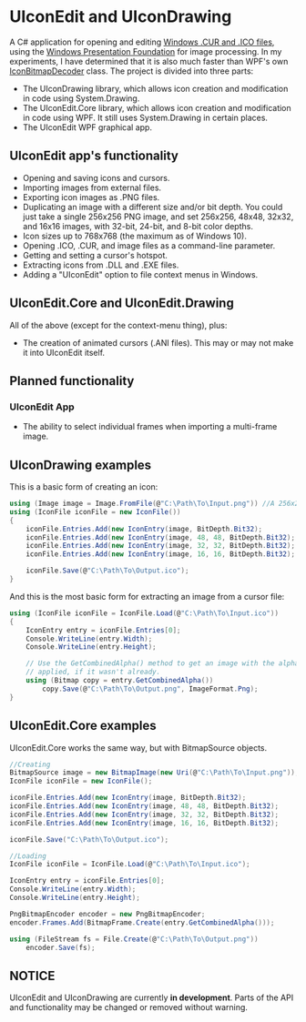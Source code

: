 ﻿UIconEdit and UIconDrawing
=======================
A C# application for opening and editing [Windows .CUR and .ICO files](http://en.wikipedia.org/wiki/ICO_%28file_format%29), using the [Windows Presentation Foundation](http://en.wikipedia.org/wiki/Windows_Presentation_Foundation) for image processing. In my experiments, I have determined that it is also much faster than WPF's own [IconBitmapDecoder](https://msdn.microsoft.com/en-us/library/ms602492.aspx) class. The project is divided into three parts:

* The UIconDrawing library, which allows icon creation and modification in code using System.Drawing.
* The UIconEdit.Core library, which allows icon creation and modification in code using WPF. It still uses System.Drawing in certain places.
* The UIconEdit WPF graphical app.

UIconEdit app's functionality
-----------------------------
* Opening and saving icons and cursors.
* Importing images from external files.
* Exporting icon images as .PNG files.
* Duplicating an image with a different size and/or bit depth. You could just take a single 256x256 PNG image, and set 256x256, 48x48, 32x32, and 16x16 images, with 32-bit, 24-bit, and 8-bit color depths.
* Icon sizes up to 768x768 (the maximum as of Windows 10).
* Opening .ICO, .CUR, and image files as a command-line parameter.
* Getting and setting a cursor's hotspot.
* Extracting icons from .DLL and .EXE files.
* Adding a "UIconEdit" option to file context menus in Windows.

UIconEdit.Core and UIconEdit.Drawing
------------------------------------
All of the above (except for the context-menu thing), plus:

* The creation of animated cursors (.ANI files). This may or may not make it into UIconEdit itself.

Planned functionality
---------------------
### UIconEdit App
* The ability to select individual frames when importing a multi-frame image.

UIconDrawing examples
---------------------

This is a basic form of creating an icon:
```C#
using (Image image = Image.FromFile(@"C:\Path\To\Input.png")) //A 256x256 PNG file.
using (IconFile iconFile = new IconFile())
{
    iconFile.Entries.Add(new IconEntry(image, BitDepth.Bit32);
    iconFile.Entries.Add(new IconEntry(image, 48, 48, BitDepth.Bit32);
    iconFile.Entries.Add(new IconEntry(image, 32, 32, BitDepth.Bit32);
    iconFile.Entries.Add(new IconEntry(image, 16, 16, BitDepth.Bit32);

    iconFile.Save(@"C:\Path\To\Output.ico");
}
```

And this is the most basic form for extracting an image from a cursor file:
```C#
using (IconFile iconFile = IconFile.Load(@"C:\Path\To\Input.ico"))
{
    IconEntry entry = iconFile.Entries[0];
    Console.WriteLine(entry.Width);
    Console.WriteLine(entry.Height);

    // Use the GetCombinedAlpha() method to get an image with the alpha-mask
    // applied, if it wasn't already.
    using (Bitmap copy = entry.GetCombinedAlpha())
        copy.Save(@"C:\Path\To\Output.png", ImageFormat.Png);
}
```

UIconEdit.Core examples
-----------------------
UIconEdit.Core works the same way, but with BitmapSource objects.
```C#
//Creating
BitmapSource image = new BitmapImage(new Uri(@"C:\Path\To\Input.png")); //A 256x256 PNG file.
IconFile iconFile = new IconFile();

iconFile.Entries.Add(new IconEntry(image, BitDepth.Bit32);
iconFile.Entries.Add(new IconEntry(image, 48, 48, BitDepth.Bit32);
iconFile.Entries.Add(new IconEntry(image, 32, 32, BitDepth.Bit32);
iconFile.Entries.Add(new IconEntry(image, 16, 16, BitDepth.Bit32);

iconFile.Save("C:\Path\To\Output.ico");

//Loading
IconFile iconFile = IconFile.Load(@"C:\Path\To\Input.ico");

IconEntry entry = iconFile.Entries[0];
Console.WriteLine(entry.Width);
Console.WriteLine(entry.Height);

PngBitmapEncoder encoder = new PngBitmapEncoder;
encoder.Frames.Add(BitmapFrame.Create(entry.GetCombinedAlpha()));

using (FileStream fs = File.Create(@"C:\Path\To\Output.png"))
    encoder.Save(fs);
```

NOTICE
------
UIconEdit and UIconDrawing are currently **in development**. Parts of the API and functionality may be changed or removed without warning.
